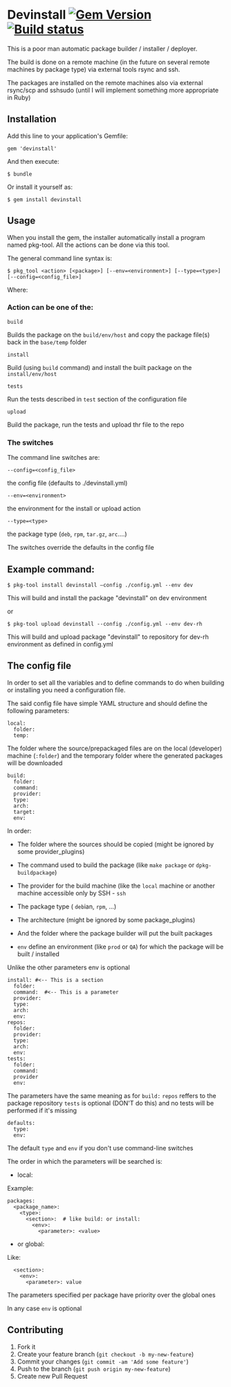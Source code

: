 ﻿# Devinstall  [![Gem Version][GV img]][Gem Version]  [![Build status][Build img]][Build img]

[Gem Version]: https://rubygems.org/gems/devinstall

[GV img]: https://badge.fury.io/rb/devinstall.png

[Build status]: https://travis-ci.org/dboca/devinstall

[Build img]: https://travis-ci.org/dboca/devinstall.png


This is a poor man automatic package builder / installer / deployer.

The build is done on a remote machine (in the future on several remote machines by package type)
via external tools rsync and ssh.

The packages are installed on the remote machines also via external rsync/scp and sshsudo
(until I will implement something more appropriate in Ruby)

## Installation

Add this line to your application's Gemfile:

    gem 'devinstall'

And then execute:

    $ bundle

Or install it yourself as:

    $ gem install devinstall

## Usage

When you install the gem, the installer automatically install a program named pkg-tool. 
All the actions can be done via this tool.

The general command line syntax is:

	$ pkg_tool <action> [<package>] [--env=<environment>] [--type=<type>] [--config=<config_file>]

Where:

### Action can be one of the:

    build

Builds the package on the `build/env/host` and copy the package file(s) back in the `base/temp` folder

    install

Build (using `build` command) and install the built package on the `install/env/host`

    tests

Run the tests described in `test` section of the configuration file

    upload

Build the package, run the tests and upload thr file to the repo

### The switches

The command line switches are:

    --config=<config_file>
  the config file (defaults to ./devinstall.yml)

    --env=<environment>
  the environment for the install or upload action

    --type=<type>
  the package type (`deb`, `rpm`, `tar.gz`, `arc`....)

The switches override the defaults in the config file

## Example command:

    $ pkg-tool install devinstall –config ./config.yml --env dev

This will build and install the package "devinstall" on dev environment

or

    $ pkg-tool upload devinstall --config ./config.yml --env dev-rh

This will build and upload package "devinstall" to repository for dev-rh environment as defined in config.yml

## The config file

In order to set all the variables and to define commands to do when building or installing you need a configuration file.

The said config file have simple YAML structure and should define the following parameters:

    local:    
      folder:
      temp:

The folder where the source/prepackaged files are on the local (developer) machine (`:folder`) and the
temporary folder where the generated packages will be downloaded

    build:
      folder: 
      command:
      provider:
      type:
      arch:
      target:
      env:

In order:

  - The folder where the sources should be copied (might be ignored by some provider_plugins)

  - The command used to build the package (like `make package` or `dpkg-buildpackage`)

  - The provider for the build machine (like the `local` machine or another machine
  accessible only by SSH - `ssh` 

  - The package type ( `deb`ian, `rpm`, ...)

  - The architecture (might be ignored by some package_plugins)

  - And the folder where the package builder will put the built packages

  - `env` define an environment (like `prod` or `QA`) for which the package will be built / installed

Unlike the other parameters env is optional 
  
    install: #<-- This is a section
      folder:
      command:  #<-- This is a parameter
      provider:
      type:
      arch:
      env:		
    repos:
      folder:
      provider:
      type:
      arch:
      env:
    tests:
      folder:
      command:
      provider
      env:
              
The parameters have the same meaning as for `build:`
 `repos` reffers to the package repository
 `tests` is optional (DON'T do this) and no tests will be performed if it's missing

    defaults:
      type:
      env:
              
The default `type` and `env` if you don't use command-line switches


The order in which the parameters will be searched is:

  - local:

Example:

    packages:
      <package_name>:
        <type>:
          <section>:  # like build: or install:
            <env>:
              <parameter>: <value>
            
              
  - or global:

Like:

      <section>:
        <env>:
          <parameter>: value

The parameters specified per package have priority over the global ones

In any case `env` is optional

## Contributing

1. Fork it
2. Create your feature branch (`git checkout -b my-new-feature`)
3. Commit your changes (`git commit -am 'Add some feature'`)
4. Push to the branch (`git push origin my-new-feature`)
5. Create new Pull Request
